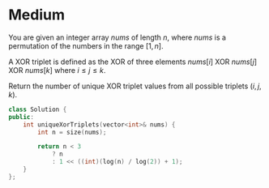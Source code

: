 # Medium

You are given an integer array $nums$ of length $n$, where $nums$ is a permutation of the numbers in the range $[1, n]$.

A XOR triplet is defined as the XOR of three elements $nums[i]$ XOR $nums[j]$ XOR $nums[k]$ where $i \leq j \leq k$.

Return the number of unique XOR triplet values from all possible triplets $(i, j, k)$.

```cpp
class Solution {
public:
    int uniqueXorTriplets(vector<int>& nums) {
        int n = size(nums);

        return n < 3
            ? n
            : 1 << ((int)(log(n) / log(2)) + 1);
    }
};
```
